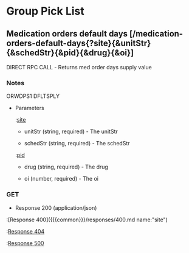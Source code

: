 # Group Pick List

## Medication orders default days [/medication-orders-default-days{?site}{&unitStr}{&schedStr}{&pid}{&drug}{&oi}]

DIRECT RPC CALL - Returns med order days supply value

### Notes

ORWDPS1 DFLTSPLY

+ Parameters

    :[site]({{{common}}}/parameters/site.md)

    + unitStr (string, required) - The unitStr

    + schedStr (string, required) - The schedStr

    :[pid]({{{common}}}/parameters/pid.md)

    + drug (string, required) - The drug

    + oi (number, required) - The oi

### GET

+ Response 200 (application/json)

:[Response 400]({{{common}}}/responses/400.md name:"site")

:[Response 404]({{{common}}}/responses/404.md)

:[Response 500]({{{common}}}/responses/500.md)


